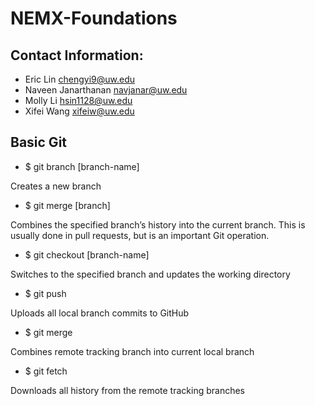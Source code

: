 # NEMX-Foundations

## Contact Information: 
* Eric Lin chengyi9@uw.edu
* Naveen Janarthanan navjanar@uw.edu
* Molly Li hsin1128@uw.edu
* Xifei Wang xifeiw@uw.edu

## Basic Git 

* $ git branch [branch-name]

Creates a new branch

* $ git merge [branch]

Combines the specified branch’s history into the
current branch. This is usually done in pull requests,
but is an important Git operation.

* $ git checkout [branch-name]

Switches to the specified branch and updates the
working directory

* $ git push

Uploads all local branch commits to GitHub

* $ git merge

Combines remote tracking branch into current local branch

* $ git fetch

Downloads all history from the remote tracking branches
